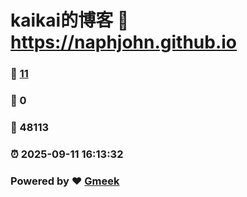 # kaikai的博客 :link: https://naphjohn.github.io 
### :page_facing_up: [11](https://naphjohn.github.io/tag.html) 
### :speech_balloon: 0 
### :hibiscus: 48113 
### :alarm_clock: 2025-09-11 16:13:32 
### Powered by :heart: [Gmeek](https://github.com/Meekdai/Gmeek)

